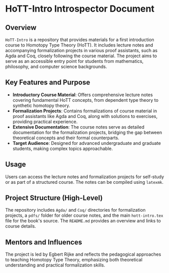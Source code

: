 # HoTT-Intro Introspector Document

## Overview

`HoTT-Intro` is a repository that provides materials for a first introduction course to Homotopy Type Theory (HoTT). It includes lecture notes and accompanying formalization projects in various proof assistants, such as Agda and Coq, closely following the course material. The project aims to serve as an accessible entry point for students from mathematics, philosophy, and computer science backgrounds.

## Key Features and Purpose

*   **Introductory Course Material**: Offers comprehensive lecture notes covering fundamental HoTT concepts, from dependent type theory to synthetic homotopy theory.
*   **Formalization Projects**: Contains formalizations of course material in proof assistants like Agda and Coq, along with solutions to exercises, providing practical experience.
*   **Extensive Documentation**: The course notes serve as detailed documentation for the formalization projects, bridging the gap between theoretical concepts and their formal counterparts.
*   **Target Audience**: Designed for advanced undergraduate and graduate students, making complex topics approachable.

## Usage

Users can access the lecture notes and formalization projects for self-study or as part of a structured course. The notes can be compiled using `latexmk`.

## Project Structure (High-Level)

The repository includes `Agda/` and `Coq/` directories for formalization projects, a `pdfs/` folder for older course notes, and the main `hott-intro.tex` file for the book's source. The `README.md` provides an overview and links to course details.

## Mentors and Influences

The project is led by Egbert Rijke and reflects the pedagogical approaches to teaching Homotopy Type Theory, emphasizing both theoretical understanding and practical formalization skills.
